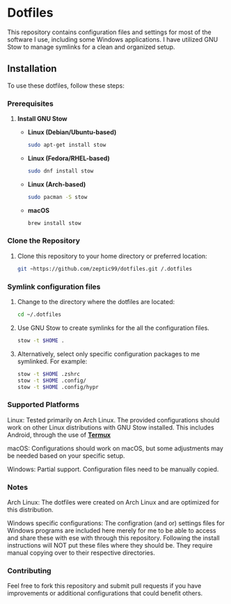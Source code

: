 # Dotfiles

This repository contains configuration files and settings for most of the software I use, including some Windows applications. I have utilized GNU Stow to manage symlinks for a clean and organized setup.

## Installation

To use these dotfiles, follow these steps:

### Prerequisites

1. **Install GNU Stow**

   - **Linux (Debian/Ubuntu-based)**

     ```bash
     sudo apt-get install stow
     ```

   - **Linux (Fedora/RHEL-based)**

     ```bash
     sudo dnf install stow
     ```

   - **Linux (Arch-based)**

     ```bash
     sudo pacman -S stow
     ```

   - **macOS**

     ```bash
     brew install stow
     ```

### Clone the Repository

1. Clone this repository to your home directory or preferred location:

   ```bash
   git ~https://github.com/zeptic99/dotfiles.git /.dotfiles
   ```

### Symlink configuration files

1. Change to the directory where the dotfiles are located:
    
    ```bash
    cd ~/.dotfiles
    ```

2. Use GNU Stow to create symlinks for the all the configuration files. 

    ```bash
    stow -t $HOME .
    ```

3. Alternatively, select only specific configuration packages to me symlinked. For example:

    ```bash
    stow -t $HOME .zshrc
    stow -t $HOME .config/
    stow -t $HOME .config/hypr
    ```

### Supported Platforms

Linux: Tested primarily on Arch Linux. The provided configurations should work on other Linux distributions with GNU Stow installed. This includes Android, through the use of [**Termux**](https://github.com/termux/termux-app)

macOS: Configurations should work on macOS, but some adjustments may be needed based on your specific setup.

Windows: Partial support. Configuration files need to be manually copied.

 ### Notes

Arch Linux: The dotfiles were created on Arch Linux and are optimized for this distribution.

Windows specific configurations: The configration (and or) settings files for Windows programs are included here merely for me to be able to access and share these with ese with through this repository. Following the install instructions will NOT put these files where they should be. They require manual copying over to their respective directories.

### Contributing

Feel free to fork this repository and submit pull requests if you have improvements or additional configurations that could benefit others.

